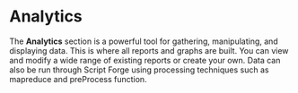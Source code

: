 # Analytics

The **Analytics** section is a powerful tool for gathering, manipulating, and displaying data. This is where all reports and graphs are built. You can view and modify a wide range of existing reports or create your own. Data can also be run through Script Forge using processing techniques such as mapreduce and preProcess function. 
